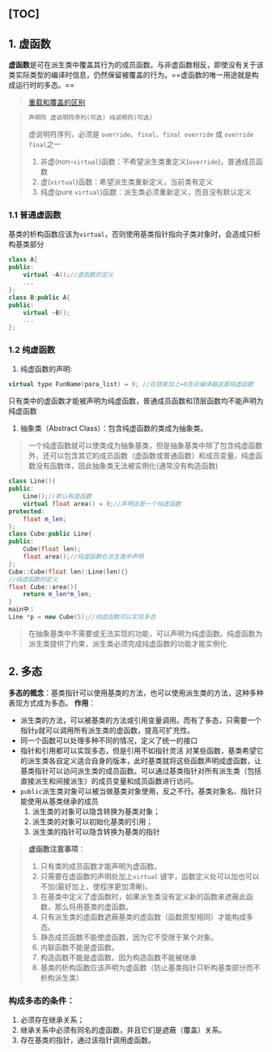 [TOC]
---

## 1. 虚函数 
**虚函数**是可在派生类中覆盖其行为的成员函数。与非虚函数相反，即使没有关于该类实际类型的编译时信息，仍然保留被覆盖的行为。==虚函数的唯一用途就是构成运行时的多态。==
> [重载和覆盖的区别](4.函数\3.函数重载.md)

> ```cpp
> 声明符 虚说明符序列(可选) 纯说明符(可选)
> ```
> 虚说明符序列，必须是 `override`、`final`、`final override` 或 `override final`之一
> 1. 非虚(non-`virtual`)函数：不希望派生类重定义(`override`)，普通成员函数
> 2. 虚(`virtual`)函数：希望派生类重新定义，当前类有定义
> 3. 纯虚(pure `virtual`)函数：派生类必须重新定义，而且没有默认定义

### 1.1 普通虚函数
基类的析构函数应该为`virtual`，否则使用基类指针指向子类对象时，会造成只析构基类部分
```cpp
class A{
public:
    virtual ~A();//虚函数的定义
    ...
};
class B:public A{
public:
    virtual ~B();
    ...
};
```
### 1.2 纯虚函数

1. 纯虚函数的声明:
```cpp
virtual type FunName(para_list) = 0; //在结尾加上=0告诉编译器这是纯虚函数
```
只有类中的虚函数才能被声明为纯虚函数，普通成员函数和顶层函数均不能声明为纯虚函数
1. 抽象类（Abstract Class）：包含纯虚函数的类成为抽象类。
> 一个纯虚函数就可以使类成为抽象基类，但是抽象基类中除了包含纯虚函数外，还可以包含其它的成员函数（虚函数或普通函数）和成员变量。纯虚函数没有函数体，因此抽象类无法被实例化(通常没有构造函数)
```cpp
class Line(){
public:
    Line();//默认构造函数
    virtual float area() = 0;//声明这是一个纯虚函数
protected:
    float m_len;
};
class Cube:public Line{
public:
    Cube(float len);
    float area();//纯虚函数在派生类中声明
};
Cube::Cube(float len):Line(len){}
//纯虚函数的定义
float Cube::area(){
    return m_len*m_len;
}
main中：
Line *p = new Cube(5);//纯虚函数可以实现多态
```

> 在抽象基类中不需要或无法实现的功能，可以声明为纯虚函数。纯虚函数为派生类提供了约束，派生类必须完成纯虚函数的功能才能实例化

## 2. 多态
**多态的概念**：基类指针可以使用基类的方法，也可以使用派生类的方法，这种多种表现方式成为多态。
**作用**：
- 派生类的方法，可以被基类的方法或引用变量调用。而有了多态，只需要一个指针`p`就可以调用所有派生类的虚函数，提高可扩充性。
- 同一个函数可以处理多种不同的情况，定义了统一的接口
- 指针和引用都可以实现多态，但是引用不如指针灵活
对某些函数，基类希望它的派生类各自定义适合自身的版本，此时基类就将这些函数声明成虚函数，让基类指针可以访问派生类的成员函数。可以通过基类指针对所有派生类（包括直接派生和间接派生）的成员变量和成员函数进行访问。
- `public`派生类对象可以被当做基类对象使用，反之不行。基类对象名、指针只能使用从基类继承的成员
  1. 派生类的对象可以隐含转换为基类对象；
  2. 派生类的对象可以初始化基类的引用；
  3. 派生类的指针可以隐含转换为基类的指针

> **虚函数注意事项**：
> 1. 只有类的成员函数才能声明为虚函数。
> 2. 只需要在虚函数的声明处加上`virtual` 键字，函数定义处可以加也可以不加(最好加上，使程序更加清晰)。
> 3. 在基类中定义了虚函数时，如果派生类没有定义新的函数来遮蔽此函数，那么将用基类的虚函数。
> 4. 只有派生类的虚函数遮蔽基类的虚函数（函数原型相同）才能构成多态。
> 5. 静态成员函数不能使虚函数，因为它不受限于某个对象。
> 6. 内联函数不能是虚函数。
> 7.  构造函数不能是虚函数。因为构造函数不能被继承
> 8.  基类的析构函数应该声明为虚函数（防止基类指针只析构基类部分而不析构派生类）

### 构成多态的条件：
 1. 必须存在继承关系；
 2. 继承关系中必须有同名的虚函数，并且它们是遮蔽（覆盖）关系。
 3. 存在基类的指针，通过该指针调用虚函数。


